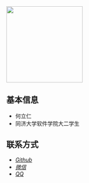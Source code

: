 <img src="http://localhost/blog/img/avatar/admin.jpg" width="200px" height="200px"/>

## 基本信息

- 何立仁
- 同济大学软件学院大二学生



## 联系方式

- [*Github* ](https://github.com/hlr7999)
- [*微信*](http://localhost/weixin.png)
- [*QQ*](http://localhost/QQ.jpg)